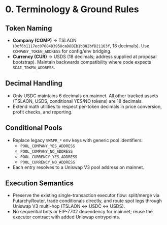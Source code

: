 # 0. Terminology & Ground Rules

## Token Naming
- **Company (COMP)** → TSLAON (`0xf6b1117ec07684D3958caD8BEb1b302bfD21103f`, 18 decimals). Use `COMPANY_TOKEN_ADDRESS` for config/env bridging.
- **Currency (CUR)** → USDS (18 decimals; address supplied at proposal bootstrap). Maintain backwards compatibility where code expects `SDAI_TOKEN_ADDRESS`.

## Decimal Handling
- Only USDC maintains 6 decimals on mainnet. All other tracked assets (TSLAON, USDS, conditional YES/NO tokens) are 18 decimals.
- Extend math utilities to respect per-token decimals in price conversion, profit checks, and reporting.

## Conditional Pools
- Replace legacy `SWAPR_*` env keys with generic pool identifiers:
  - `POOL_COMPANY_YES_ADDRESS`
  - `POOL_COMPANY_NO_ADDRESS`
  - `POOL_CURRENCY_YES_ADDRESS`
  - `POOL_CURRENCY_NO_ADDRESS`
- Each entry resolves to a Uniswap V3 pool address on mainnet.

## Execution Semantics
- Preserve the existing single-transaction executor flow: split/merge via FutarchyRouter, trade conditionals directly, and route spot legs through Uniswap V3 multi-hop (TSLAON ↔ USDC ↔ USDS).
- No sequential bots or EIP-7702 dependency for mainnet; reuse the executor contract with added Uniswap entrypoints.
